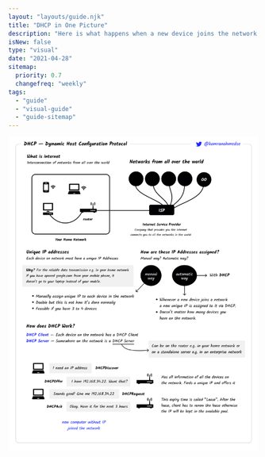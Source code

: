 ```yaml
---
layout: "layouts/guide.njk"
title: "DHCP in One Picture"
description: "Here is what happens when a new device joins the network."
isNew: false
type: "visual"
date: "2021-04-28"
sitemap:
  priority: 0.7
  changefreq: "weekly"
tags:
  - "guide"
  - "visual-guide"
  - "guide-sitemap"
---
```


[![](/assets/guides/dhcp.png)](/assets/guides/dhcp.png)

